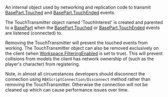 An internal object used by networking and replication code to transmit [BasePart.Touched](https://developer.roblox.com/en-us/api-reference/event/BasePart/Touched) and [BasePart.TouchEnded](https://developer.roblox.com/en-us/api-reference/event/BasePart/TouchEnded) events.

The TouchTransmitter object named 'TouchInterest' is created and parented to a [BasePart](https://developer.roblox.com/en-us/api-reference/class/BasePart) when the [BasePart.Touched](https://developer.roblox.com/en-us/api-reference/event/BasePart/Touched) or [BasePart.TouchEnded](https://developer.roblox.com/en-us/api-reference/event/BasePart/TouchEnded) events are listened (connected) to.

Removing the TouchTransmitter will prevent the touched events from working. The TouchTransmitter object can also be removed exclusively on the client (when [Workspace.FilteringEnabled](https://developer.roblox.com/en-us/api-reference/property/Workspace/FilteringEnabled) is set to true). This will prevent collisions from models the client has network ownership of (such as the player's character) from registering.

Note, in almost all circumstances developers should disconnect the connection using `RBXScriptConnection/Disconnect` method rather than removing the TouchTransmitter. Otherwise the connection will not be cleaned up which can cause performance issues over time.
